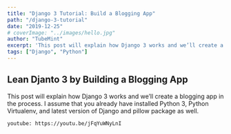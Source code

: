 ```yaml
---
title: "Django 3 Tutorial: Build a Blogging App"
path: "/django-3-tutorial"
date: "2019-12-25"
# coverImage: "../images/hello.jpg"
author: "TubeMint"
excerpt: 'This post will explain how Django 3 works and we’ll create a blogging app in the process. I assume that you already have installed Python 3, Python Virtualenv, and latest version of Django and pillow package as well.'
tags: ["Django", "Python"]
---
```


## Lean Djanto 3 by Building a Blogging App
This post will explain how Django 3 works and we’ll create a blogging app in the process. I assume that you already have installed Python 3, Python Virtualenv, and latest version of Django and pillow package as well.

`youtube: https://youtu.be/jFqYuWNyLnI`

